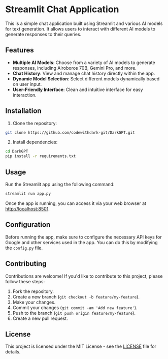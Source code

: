# Streamlit Chat Application

This is a simple chat application built using Streamlit and various AI models for text generation. It allows users to interact with different AI models to generate responses to their queries.

## Features

- **Multiple AI Models**: Choose from a variety of AI models to generate responses, including Airoboros 70B, Gemini Pro, and more.
- **Chat History**: View and manage chat history directly within the app.
- **Dynamic Model Selection**: Select different models dynamically based on user input.
- **User-Friendly Interface**: Clean and intuitive interface for easy interaction.

## Installation

1. Clone the repository:

```bash
git clone https://github.com/codewithdark-git/DarkGPT.git
```

2. Install dependencies:

```bash
cd DarkGPT
pip install -r requirements.txt
```

## Usage

Run the Streamlit app using the following command:

```bash
streamlit run app.py
```

Once the app is running, you can access it via your web browser at [http://localhost:8501](http://localhost:8501).

## Configuration

Before running the app, make sure to configure the necessary API keys for Google and other services used in the app. You can do this by modifying the `config.py` file.

## Contributing

Contributions are welcome! If you'd like to contribute to this project, please follow these steps:

1. Fork the repository.
2. Create a new branch (`git checkout -b feature/my-feature`).
3. Make your changes.
4. Commit your changes (`git commit -am 'Add new feature'`).
5. Push to the branch (`git push origin feature/my-feature`).
6. Create a new pull request.

## License

This project is licensed under the MIT License - see the [LICENSE](LICENSE) file for details.
